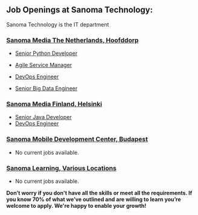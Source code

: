 ## Job Openings at Sanoma Technology:

Sanoma Technology is the IT department 


### [Sanoma Media The Netherlands, Hoofddorp](https://github.com/sanoma/jobs/tree/master/hoofddorp_jobs)

* [Senior Python Developer](https://github.com/sanoma/jobs/blob/master/hoofddorp_jobs/senior_python_developer.md)
* [Agile Service Manager](https://github.com/sanoma/jobs/blob/master/hoofddorp_jobs/agile_service_manager.md)
* [DevOps Engineer](https://github.com/sanoma/jobs/blob/master/hoofddorp_jobs/devops_engineer.md)

* [Senior Big Data Engineer](https://github.com/sanoma/jobs/blob/master/hoofddorp_jobs/senior_big_data_engineer.md)


### [Sanoma Media Finland, Helsinki](https://github.com/sanoma/jobs/blob/master/helsinki_jobs)

* [Senior Java Developer](https://github.com/sanoma/jobs/blob/master/helsinki_jobs/senior_java_developer.md)
* [DevOps Engineer](https://github.com/sanoma/jobs/blob/master/hoofddorp_jobs/devops_engineer.md)

### [Sanoma Mobile Development Center, Budapest](https://github.com/sanoma/jobs/blob/master/budapest_jobs)

* No current jobs available.

### [Sanoma Learning, Various Locations](https://github.com/sanoma/jobs/blob/master/sanomalearning_jobs/)

* No current jobs available.


**Don’t worry if you don't have all the skills or meet all the requirements. If you know 70% of what we’ve outlined and are willing to learn you’re welcome to apply. We're happy to enable your growth!**
